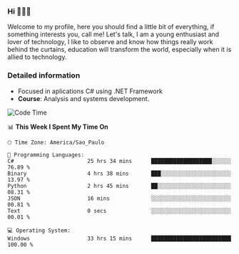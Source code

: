 


### Hi 🙋🏽‍♂️

Welcome to my profile, here you should find a little bit of everything, if something interests you, call me! Let's talk,
I am a young enthusiast and lover of technology, I like to observe and know how things really work behind the curtains, 
education will transform the world, especially when it is allied to technology.

### Detailed information
* Focused in aplications C# using .NET Framework
* **Course**: Analysis and systems development.

<!--START_SECTION:waka-->
![Code Time](http://img.shields.io/badge/Code%20Time-692%20hrs%2039%20mins-blue)

📊 **This Week I Spent My Time On** 

```text
🕑︎ Time Zone: America/Sao_Paulo

💬 Programming Languages: 
C#                       25 hrs 34 mins      ███████████████████░░░░░░   76.89 % 
Binary                   4 hrs 38 mins       ███░░░░░░░░░░░░░░░░░░░░░░   13.97 % 
Python                   2 hrs 45 mins       ██░░░░░░░░░░░░░░░░░░░░░░░   08.31 % 
JSON                     16 mins             ░░░░░░░░░░░░░░░░░░░░░░░░░   00.81 % 
Text                     0 secs              ░░░░░░░░░░░░░░░░░░░░░░░░░   00.01 % 

💻 Operating System: 
Windows                  33 hrs 15 mins      █████████████████████████   100.00 % 
```


<!--END_SECTION:waka-->


